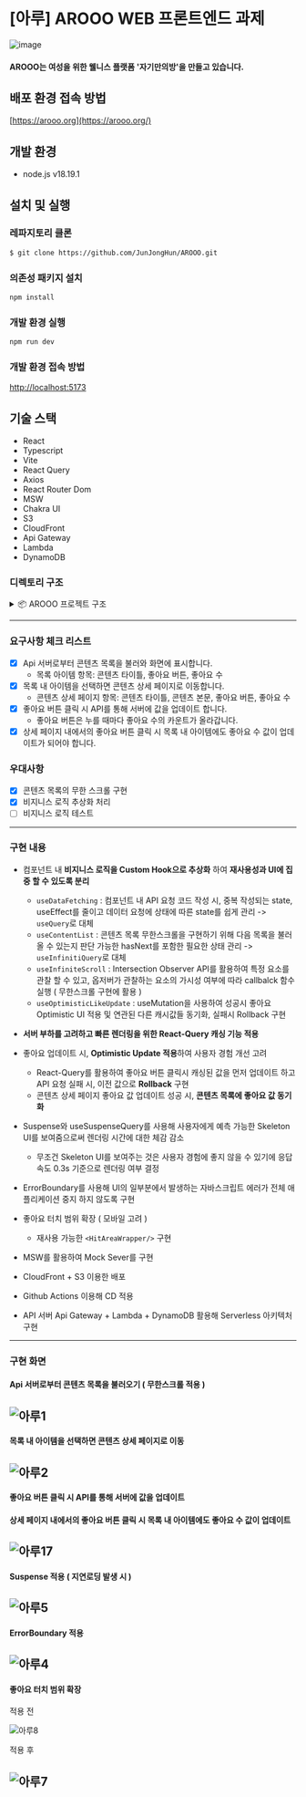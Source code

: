 # [아루] AROOO WEB 프론트엔드 과제
![image](https://github.com/JunJongHun/AROOO/assets/90402926/3930a48d-f3bf-4b26-aacb-e9a901fcb1a5)

#### AROOO는 여성을 위한 웰니스 플랫폼 '자기만의방'을 만들고 있습니다.



## 배포 환경 접속 방법
[https://arooo.org](https://arooo.org/)


## 개발 환경

- node.js v18.19.1

## 설치 및 실행
### 레파지토리 클론

```bash
$ git clone https://github.com/JunJongHun/AROOO.git
```

### 의존성 패키지 설치

```bash
npm install
```

### 개발 환경 실행

```bash
npm run dev
```

### 개발 환경 접속 방법
<http://localhost:5173>

## 기술 스택

- React
- Typescript
- Vite
- React Query
- Axios
- React Router Dom
- MSW
- Chakra UI
- S3
- CloudFront
- Api Gateway
- Lambda
- DynamoDB

### 디렉토리 구조
<details>
<summary>📦 AROOO 프로젝트 구조</summary>

```bash
📦AROOO
 ┣ 📂.github
 ┃ ┗ 📂workflows
 ┃ ┃ ┗ 📜main.yaml
 ┣ 📂public
 ┃ ┣ 📜arooo_favicon.png
 ┃ ┗ 📜mockServiceWorker.js
 ┣ 📂src
 ┃ ┣ 📂apis
 ┃ ┃ ┣ 📜config.ts
 ┃ ┃ ┗ 📜contents.ts
 ┃ ┣ 📂assets
 ┃ ┃ ┗ 📜arooo.png
 ┃ ┣ 📂components
 ┃ ┃ ┣ 📜ContentItem.tsx
 ┃ ┃ ┣ 📜ContentList.tsx
 ┃ ┃ ┣ 📜Fallback.tsx
 ┃ ┃ ┣ 📜Header.tsx
 ┃ ┃ ┣ 📜HitAreaWrapper.tsx
 ┃ ┃ ┣ 📜QueryErrorBoundary.tsx
 ┃ ┃ ┗ 📜SkeletonContentList.tsx
 ┃ ┣ 📂hooks
 ┃ ┃ ┣ 📜useInfiniteScroll.tsx
 ┃ ┃ ┗ 📜useOptimisticLikeUpdate.tsx
 ┃ ┣ 📂mocks
 ┃ ┃ ┣ 📜browsers.ts
 ┃ ┃ ┣ 📜data.ts
 ┃ ┃ ┗ 📜handlers.ts
 ┃ ┣ 📂pages
 ┃ ┃ ┣ 📜ContentDetailPage.tsx
 ┃ ┃ ┣ 📜ContentListPage.tsx
 ┃ ┃ ┗ 📜RootLayout.tsx
 ┃ ┣ 📂styles
 ┃ ┃ ┗ 📜theme.ts
 ┃ ┣ 📜main.tsx
 ┃ ┣ 📜queryClient.ts
 ┃ ┣ 📜router.tsx
 ┃ ┣ 📜types.ts
 ┃ ┗ 📜vite-env.d.ts
 ┣ 📜.eslintrc.cjs
 ┣ 📜.gitignore
 ┣ 📜.gitmessage.txt
 ┣ 📜README.md
 ┣ 📜buildspec.yaml
 ┣ 📜index.html
 ┣ 📜package-lock.json
 ┣ 📜package.json
 ┣ 📜tsconfig.json
 ┣ 📜tsconfig.node.json
 ┗ 📜vite.config.ts
```

</details>

---
### 요구사항 체크 리스트

- [x] Api 서버로부터 콘텐츠 목록을 불러와 화면에 표시합니다.
    - 목록 아이템 항목: 콘텐츠 타이틀, 좋아요 버튼, 좋아요 수
- [x] 목록 내 아이템을 선택하면 콘텐츠 상세 페이지로 이동합니다.
    - 콘텐츠 상세 페이지 항목: 콘텐츠 타이틀, 콘텐츠 본문, 좋아요 버튼, 좋아요 수
- [x] 좋아요 버튼 클릭 시 API를 통해 서버에 값을 업데이트 합니다.
    - 좋아요 버튼은 누를 때마다 좋아요 수의 카운트가 올라갑니다.
- [x] 상세 페이지 내에서의 좋아요 버튼 클릭 시 목록 내 아이템에도 좋아요 수 값이 업데이트가 되어야 합니다.

### 우대사항
- [x] 콘텐츠 목록의 무한 스크롤 구현
- [x] 비지니스 로직 추상화 처리
- [ ] 비지니스 로직 테스트
---
### 구현 내용
- 컴포넌트 내 **비지니스 로직을 Custom Hook으로 추상화** 하여 **재사용성과 UI에 집중 할 수 있도록 분리**
  - `useDataFetching` : 컴포넌트 내 API 요청 코드 작성 시, 중복 작성되는 state, useEffect를 줄이고 데이터 요청에 상태에 따른 state를 쉽게 관리 -> `useQuery`로 대체
  - `useContentList` : 콘텐츠 목록 무한스크롤을 구현하기 위해 다음 목록을 불러올 수 있는지 판단 가능한 hasNext를 포함한 필요한 상태 관리 -> `useInfinitiQuery`로 대체
  - `useInfiniteScroll` : Intersection Observer API를 활용하여 특정 요소를 관찰 할 수 있고, 옵저버가 관찰하는 요소의 가시성 여부에 따라 callbalck 함수 실행 ( 무한스크롤 구현에 활용 )
  - `useOptimisticLikeUpdate` : useMutation을 사용하여 성공시 좋아요 Optimistic UI 적용 및 연관된 다른 캐시값들 동기화, 실패시 Rollback 구현
    
- **서버 부하를 고려하고 빠른 렌더링을 위한 React-Query 캐싱 기능 적용**

- 좋아요 업데이트 시, **Optimistic Update 적용**하여 사용자 경험 개선 고려
  - React-Query를 활용하여 좋아요 버튼 클릭시 캐싱된 값을 먼저 업데이트 하고 API 요청 실패 시, 이전 값으로 **Rollback** 구현
  - 콘텐츠 상세 페이지 좋아요 값 업데이트 성공 시, **콘텐츠 목록에 좋아요 값 동기화**

- Suspense와 useSuspenseQuery를 사용해 사용자에게 예측 가능한 Skeleton UI를 보여줌으로써 렌더링 시간에 대한 체감 감소
  - 무조건 Skeleton UI를 보여주는 것은 사용자 경험에 좋지 않을 수 있기에 응답 속도 0.3s 기준으로 렌더링 여부 결정

- ErrorBoundary를 사용해 UI의 일부분에서 발생하는 자바스크립트 에러가 전체 애플리케이션 중지 하지 않도록 구현

- 좋아요 터치 범위 확장 ( 모바일 고려 )
  - 재사용 가능한 `<HitAreaWrapper/>` 구현

- MSW를 활용하여 Mock Sever를 구현 

- CloudFront + S3 이용한 배포

- Github Actions 이용해 CD 적용

- API 서버 Api Gateway + Lambda + DynamoDB 활용해 Serverless 아키텍처 구현

---
### 구현 화면

#### Api 서버로부터 콘텐츠 목록을 불러오기 ( 무한스크롤 적용 )

![아루1](https://github.com/JunJongHun/AROOO/assets/90402926/fd89547f-fde8-49bd-8db1-746b446ae55b)
---


#### 목록 내 아이템을 선택하면 콘텐츠 상세 페이지로 이동

![아루2](https://github.com/JunJongHun/AROOO/assets/90402926/bb8c3112-0ef5-4ff7-9793-a6d49e859865)
---

#### 좋아요 버튼 클릭 시 API를 통해 서버에 값을 업데이트
#### 상세 페이지 내에서의 좋아요 버튼 클릭 시 목록 내 아이템에도 좋아요 수 값이 업데이트

![아루17](https://github.com/JunJongHun/AROOO/assets/90402926/386fb2b8-2a0a-4728-bbb5-7cadee17905b)
---

#### Suspense 적용 ( 지연로딩 발생 시 )

![아루5](https://github.com/JunJongHun/AROOO/assets/90402926/d19c8856-f7ed-4b78-b9a7-a23406b1fb9a)
---

#### ErrorBoundary 적용
   
![아루4](https://github.com/JunJongHun/AROOO/assets/90402926/dbae83ea-df99-43f3-8c7b-adf89e97bc34)
---

#### 좋아요 터치 범위 확장 
   
적용 전

![아루8](https://github.com/JunJongHun/AROOO/assets/90402926/ce1953f7-2951-438f-8bb5-68a750dadc24)

적용 후

![아루7](https://github.com/JunJongHun/AROOO/assets/90402926/4cc5ea2c-9be8-4349-9acc-86ca9f3955a5)
---
